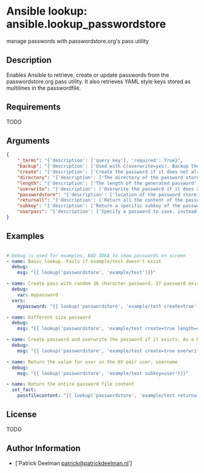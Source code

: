 # Ansible lookup: ansible.lookup_passwordstore


manage passwords with passwordstore.org's pass utility

## Description

Enables Ansible to retrieve, create or update passwords from the passwordstore.org pass utility. It also retrieves YAML style keys stored as multilines in the passwordfile.

## Requirements

TODO

## Arguments

``` json
{
    "_terms": "{'description': ['query key'], 'required': True}",
    "backup": "{'description': ['Used with C(overwrite=yes). Backup the previous password in a subkey.'], 'type': 'bool', 'default': False, 'version_added': 2.7}",
    "create": "{'description': ['Create the password if it does not already exist.'], 'type': 'bool', 'default': False}",
    "directory": "{'description': ['The directory of the password store.'], 'env': [{'name': 'PASSWORD_STORE_DIR'}]}",
    "length": "{'description': ['The length of the generated password'], 'type': 'integer', 'default': 16}",
    "overwrite": "{'description': ['Overwrite the password if it does already exist.'], 'type': 'bool', 'default': False}",
    "passwordstore": "{'description': ['location of the password store'], 'default': '~/.password-store'}",
    "returnall": "{'description': ['Return all the content of the password, not only the first line.'], 'type': 'bool', 'default': False}",
    "subkey": "{'description': ['Return a specific subkey of the password.'], 'default': 'password'}",
    "userpass": "{'description': ['Specify a password to save, instead of a generated one.']}",
}
```

## Examples


``` yaml

# Debug is used for examples, BAD IDEA to show passwords on screen
- name: Basic lookup. Fails if example/test doesn't exist
  debug:
    msg: "{{ lookup('passwordstore', 'example/test')}}"

- name: Create pass with random 16 character password. If password exists just give the password
  debug:
    var: mypassword
  vars:
    mypassword: "{{ lookup('passwordstore', 'example/test create=true')}}"

- name: Different size password
  debug:
    msg: "{{ lookup('passwordstore', 'example/test create=true length=42')}}"

- name: Create password and overwrite the password if it exists. As a bonus, this module includes the old password inside the pass file
  debug:
    msg: "{{ lookup('passwordstore', 'example/test create=true overwrite=true')}}"

- name: Return the value for user in the KV pair user, username
  debug:
    msg: "{{ lookup('passwordstore', 'example/test subkey=user')}}"

- name: Return the entire password file content
  set_fact:
    passfilecontent: "{{ lookup('passwordstore', 'example/test returnall=true')}}"

```

## License

TODO

## Author Information
  - ['Patrick Deelman <patrick@patrickdeelman.nl>']
